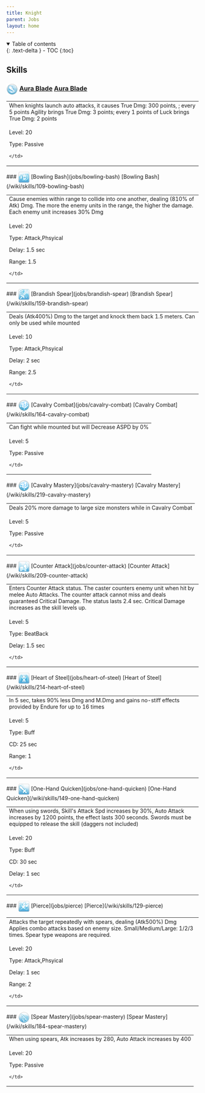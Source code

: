 ```yaml
---
title: Knight 
parent: Jobs
layout: home
---
```


<details open markdown="block">
<summary>
  Table of contents
</summary>
{: .text-delta }
- TOC
{:toc}
</details>

## Skills

### <img src="/assets/images/skills/skill_29001.png" width="30" height="30" style="vertical-align: middle"> [Aura Blade](jobs/aura-blade) [Aura Blade](/wiki/skills/204-aura-blade)
<table>
<tbody>
  <tr>
    <td>When knights launch auto attacks, it causes True Dmg: 300 points, ; every 5 points Agility brings True Dmg: 3 points; every 1 points of Luck brings True Dmg: 2 points</td>
  </tr>
  <tr>
    <td>
              <p class="label label-yellow fs-1">Level: 20</p>
              <p class="label label-yellow fs-1">Type: Passive</p>
      
    </td>
  </tr>
</tbody>
</table>
### <img src="/assets/images/skills/skill_20001.png" width="30" height="30" style="vertical-align: middle"> [Bowling Bash](jobs/bowling-bash) [Bowling Bash](/wiki/skills/109-bowling-bash)
<table>
<tbody>
  <tr>
    <td>Cause enemies within range to collide into one another,  dealing (810% of Atk) Dmg. The more the enemy units in the range, the higher the damage. Each enemy unit increases 30% Dmg</td>
  </tr>
  <tr>
    <td>
              <p class="label label-yellow fs-1">Level: 20</p>
              <p class="label label-yellow fs-1">Type: Attack,Phsyical</p>
              <p class="label label-yellow fs-1">Delay: 1.5 sec</p>
              <p class="label label-yellow fs-1">Range: 1.5</p>
      
    </td>
  </tr>
</tbody>
</table>
### <img src="/assets/images/skills/skill_23001.png" width="30" height="30" style="vertical-align: middle"> [Brandish Spear](jobs/brandish-spear) [Brandish Spear](/wiki/skills/159-brandish-spear)
<table>
<tbody>
  <tr>
    <td>Deals (Atk400%) Dmg to the target and knock them back 1.5 meters.  Can only be used while mounted</td>
  </tr>
  <tr>
    <td>
              <p class="label label-yellow fs-1">Level: 10</p>
              <p class="label label-yellow fs-1">Type: Attack,Phsyical</p>
              <p class="label label-yellow fs-1">Delay: 2 sec</p>
              <p class="label label-yellow fs-1">Range: 2.5</p>
      
    </td>
  </tr>
</tbody>
</table>
### <img src="/assets/images/skills/skill_24001.png" width="30" height="30" style="vertical-align: middle"> [Cavalry Combat](jobs/cavalry-combat) [Cavalry Combat](/wiki/skills/164-cavalry-combat)
<table>
<tbody>
  <tr>
    <td>Can fight while mounted but will Decrease ASPD by 0%</td>
  </tr>
  <tr>
    <td>
              <p class="label label-yellow fs-1">Level: 5</p>
              <p class="label label-yellow fs-1">Type: Passive</p>
      
    </td>
  </tr>
</tbody>
</table>
### <img src="/assets/images/skills/skill_24001.png" width="30" height="30" style="vertical-align: middle"> [Cavalry Mastery](jobs/cavalry-mastery) [Cavalry Mastery](/wiki/skills/219-cavalry-mastery)
<table>
<tbody>
  <tr>
    <td>Deals 20% more damage to large size monsters while in Cavalry Combat</td>
  </tr>
  <tr>
    <td>
              <p class="label label-yellow fs-1">Level: 5</p>
              <p class="label label-yellow fs-1">Type: Passive</p>
      
    </td>
  </tr>
</tbody>
</table>
### <img src="/assets/images/skills/skill_32001.png" width="30" height="30" style="vertical-align: middle"> [Counter Attack](jobs/counter-attack) [Counter Attack](/wiki/skills/209-counter-attack)
<table>
<tbody>
  <tr>
    <td>Enters Counter Attack status. The caster counters enemy unit when hit by melee Auto Attacks. The counter attack cannot miss and deals guaranteed Critical Damage. The status lasts 2.4 sec. Critical Damage increases as the skill levels up.</td>
  </tr>
  <tr>
    <td>
              <p class="label label-yellow fs-1">Level: 5</p>
              <p class="label label-yellow fs-1">Type: BeatBack</p>
              <p class="label label-yellow fs-1">Delay: 1.5 sec</p>
      
    </td>
  </tr>
</tbody>
</table>
### <img src="/assets/images/skills/skill_44001.png" width="30" height="30" style="vertical-align: middle"> [Heart of Steel](jobs/heart-of-steel) [Heart of Steel](/wiki/skills/214-heart-of-steel)
<table>
<tbody>
  <tr>
    <td>In 5 sec, takes 90% less Dmg and M.Dmg and gains no-stiff effects provided by Endure for up to 16 times</td>
  </tr>
  <tr>
    <td>
              <p class="label label-yellow fs-1">Level: 5</p>
              <p class="label label-yellow fs-1">Type: Buff</p>
              <p class="label label-yellow fs-1">CD: 25 sec</p>
              <p class="label label-yellow fs-1">Range: 1</p>
      
    </td>
  </tr>
</tbody>
</table>
### <img src="/assets/images/skills/skill_22001.png" width="30" height="30" style="vertical-align: middle"> [One-Hand Quicken](jobs/one-hand-quicken) [One-Hand Quicken](/wiki/skills/149-one-hand-quicken)
<table>
<tbody>
  <tr>
    <td>When using swords, Skill's Attack Spd increases by 30%, Auto Attack increases by 1200 points, the effect lasts 300 seconds. Swords must be equipped to release the skill (daggers not included)</td>
  </tr>
  <tr>
    <td>
              <p class="label label-yellow fs-1">Level: 20</p>
              <p class="label label-yellow fs-1">Type: Buff</p>
              <p class="label label-yellow fs-1">CD: 30 sec</p>
              <p class="label label-yellow fs-1">Delay: 1 sec</p>
      
    </td>
  </tr>
</tbody>
</table>
### <img src="/assets/images/skills/skill_21001.png" width="30" height="30" style="vertical-align: middle"> [Pierce](jobs/pierce) [Pierce](/wiki/skills/129-pierce)
<table>
<tbody>
  <tr>
    <td>Attacks the target repeatedly with spears, dealing (Atk500%) Dmg Applies combo attacks based on enemy size. Small/Medium/Large: 1/2/3 times. Spear type weapons are required.</td>
  </tr>
  <tr>
    <td>
              <p class="label label-yellow fs-1">Level: 20</p>
              <p class="label label-yellow fs-1">Type: Attack,Phsyical</p>
              <p class="label label-yellow fs-1">Delay: 1 sec</p>
              <p class="label label-yellow fs-1">Range: 2</p>
      
    </td>
  </tr>
</tbody>
</table>
### <img src="/assets/images/skills/skill_26001.png" width="30" height="30" style="vertical-align: middle"> [Spear Mastery](jobs/spear-mastery) [Spear Mastery](/wiki/skills/184-spear-mastery)
<table>
<tbody>
  <tr>
    <td>When using spears, Atk increases by 280, Auto Attack increases by 400</td>
  </tr>
  <tr>
    <td>
              <p class="label label-yellow fs-1">Level: 20</p>
              <p class="label label-yellow fs-1">Type: Passive</p>
      
    </td>
  </tr>
</tbody>
</table>

